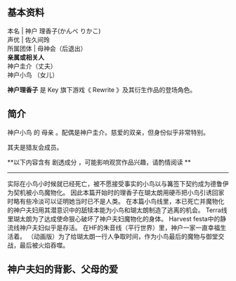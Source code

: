 **基本资料**  
---  
本名  |  神户 理香子(かんべ りかこ)   
声优  |  佐久间玲   
所属团体  |  母神会（后退出）   
**亲属或相关人**  
神户圭介（丈夫）  
神户小鸟  （女儿）  
  
**神户理香子** 是  Key  旗下游戏《  Rewrite  》及其衍生作品的登场角色。

##  简介

神户小鸟  的  母亲  。配偶是神户圭介。慈爱的双亲，但身份似乎非常特别。

其夫是猎友会成员。

**以下内容含有 剧透成分  ，可能影响观赏作品兴趣，请酌情阅读 **  
  
---  
实际在小鸟小时候就已经死亡，被不愿接受事实的小鸟以与篝签下契约成为德鲁伊为契机被小鸟魔物化。
因此本篇开始时的理香子在瑚太朗用硬币把小鸟引诱回家时略有些冷淡可以证明她当时已不是人类。
在本篇小鸟线里，本已死亡并魔物化的神户夫妇用其潜意识中的舐犊本能为小鸟和瑚太朗制造了逃离的机会。
Terra线里瑚太朗为了达成使命狠心破坏了神户夫妇魔物化的身体。  Harvest festa中的静流线神户夫妇似乎是存活。
在HF的朱音线（平行世界）里，神户一家一直幸福生活着。  （动画版）为了给瑚太朗一行人争取时间，作为小鸟最后的魔物与御堂交战，最后被火焰吞噬。  
  
  

神户夫妇的背影、父母的爱  
---

